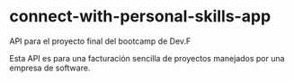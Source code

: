 # connect-with-personal-skills-app
API para el proyecto final del bootcamp de Dev.F

Esta API es para una facturación sencilla de proyectos manejados por una empresa de software.
